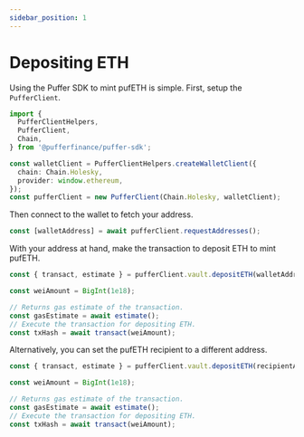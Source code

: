 ```yaml
---
sidebar_position: 1
---
```


# Depositing ETH

Using the Puffer SDK to mint pufETH is simple. First, setup the `PufferClient`.

```ts
import {
  PufferClientHelpers,
  PufferClient,
  Chain,
} from '@pufferfinance/puffer-sdk';

const walletClient = PufferClientHelpers.createWalletClient({
  chain: Chain.Holesky,
  provider: window.ethereum,
});
const pufferClient = new PufferClient(Chain.Holesky, walletClient);
```

Then connect to the wallet to fetch your address.

```ts
const [walletAddress] = await pufferClient.requestAddresses();
```

With your address at hand, make the transaction to deposit ETH to mint pufETH.

```ts
const { transact, estimate } = pufferClient.vault.depositETH(walletAddress);

const weiAmount = BigInt(1e18);

// Returns gas estimate of the transaction.
const gasEstimate = await estimate();
// Execute the transaction for depositing ETH.
const txHash = await transact(weiAmount);
```

Alternatively, you can set the pufETH recipient to a different address.

```ts
const { transact, estimate } = pufferClient.vault.depositETH(recipientAddress);

const weiAmount = BigInt(1e18);

// Returns gas estimate of the transaction.
const gasEstimate = await estimate();
// Execute the transaction for depositing ETH.
const txHash = await transact(weiAmount);
```
